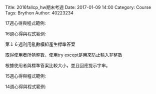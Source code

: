 Title: 2016fallcp_hw期末考週
Date: 2017-01-09 14:00
Category: Course
Tags: Brython
Author: 40223234



<!-- PELICAN_END_SUMMARY -->

<!-- 導入 Brython 標準程式庫 -->

<script type="text/javascript" 
    src="https://cdn.rawgit.com/brython-dev/brython/master/www/src/brython_dist.js">
</script>

<!-- 啟動 Brython -->
<script>
window.onload=function(){
brython(1);
}
</script>

<!-- 以下實際利用  Brython 畫圖 -->
<div id="con"></div>
<script type="text/python3">
from browser import alert
from browser import document
from browser import html
import random
#print("test")
#alert("test")
con1 = document["con"]
標準答案 = random.randint(1,2)
con1 <= str(標準答案)
'''
try:
    for i in range(1) :
        #con1 <= "test"+"<br/>"
        yourInput=int(input("請輸入一整數唷!!"))
        #con1 <="test"+html.BR()
        output = yourInput + 1
        con1 <= "你輸入整數加上1之後，為" +str(output)
except:
    con1 <= "拜託請輸入整數"
'''
    
</script>
<L1>17週心得與程式範例:

<L1>16週心得與程式範例:

第１６週利用亂數模組產生標準答案

取得使用者所猜整數，使用try except是用來防止輸入非整數

根據使用者與標準答案比較大小，並且回應提示字串。

<L1>15週心得與程式範例:

<L1>14週心得與程式範例:

